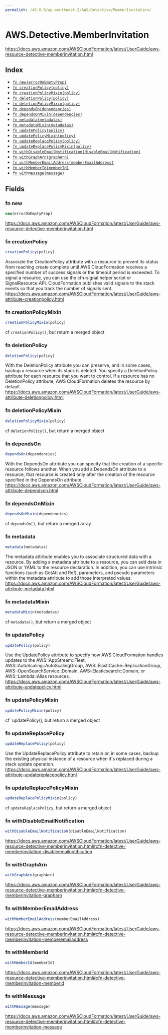 ```yaml
---
permalink: /48.0.0/ap-southeast-2/AWS/Detective/MemberInvitation/
---
```


# AWS.Detective.MemberInvitation

https://docs.aws.amazon.com/AWSCloudFormation/latest/UserGuide/aws-resource-detective-memberinvitation.html

## Index

* [`fn new(errorOnEmptyProp)`](#fn-new)
* [`fn creationPolicy(policy)`](#fn-creationpolicy)
* [`fn creationPolicyMixin(policy)`](#fn-creationpolicymixin)
* [`fn deletionPolicy(policy)`](#fn-deletionpolicy)
* [`fn deletionPolicyMixin(policy)`](#fn-deletionpolicymixin)
* [`fn dependsOn(dependencies)`](#fn-dependson)
* [`fn dependsOnMixin(dependencies)`](#fn-dependsonmixin)
* [`fn metadata(metadatas)`](#fn-metadata)
* [`fn metadataMixin(metadatas)`](#fn-metadatamixin)
* [`fn updatePolicy(policy)`](#fn-updatepolicy)
* [`fn updatePolicyMixin(policy)`](#fn-updatepolicymixin)
* [`fn updateReplacePolicy(policy)`](#fn-updatereplacepolicy)
* [`fn updateReplacePolicyMixin(policy)`](#fn-updatereplacepolicymixin)
* [`fn withDisableEmailNotification(disableEmailNotification)`](#fn-withdisableemailnotification)
* [`fn withGraphArn(graphArn)`](#fn-withgrapharn)
* [`fn withMemberEmailAddress(memberEmailAddress)`](#fn-withmemberemailaddress)
* [`fn withMemberId(memberId)`](#fn-withmemberid)
* [`fn withMessage(message)`](#fn-withmessage)

## Fields

### fn new

```ts
new(errorOnEmptyProp)
```

https://docs.aws.amazon.com/AWSCloudFormation/latest/UserGuide/aws-resource-detective-memberinvitation.html

### fn creationPolicy

```ts
creationPolicy(policy)
```

Associate the CreationPolicy attribute with a resource to prevent its status from reaching create complete until AWS CloudFormation receives a specified number of success signals or the timeout period is exceeded. To signal a resource, you can use the cfn-signal helper script or SignalResource API. CloudFormation publishes valid signals to the stack events so that you track the number of signals sent. 
https://docs.aws.amazon.com/AWSCloudFormation/latest/UserGuide/aws-attribute-creationpolicy.html

### fn creationPolicyMixin

```ts
creationPolicyMixin(policy)
```

cf `creationPolicy()`, but return a merged object

### fn deletionPolicy

```ts
deletionPolicy(policy)
```

With the DeletionPolicy attribute you can preserve, and in some cases, backup a resource when its stack is deleted. You specify a DeletionPolicy attribute for each resource that you want to control. If a resource has no DeletionPolicy attribute, AWS CloudFormation deletes the resource by default. 
https://docs.aws.amazon.com/AWSCloudFormation/latest/UserGuide/aws-attribute-deletionpolicy.html

### fn deletionPolicyMixin

```ts
deletionPolicyMixin(policy)
```

cf `deletionPolicy()`, but return a merged object

### fn dependsOn

```ts
dependsOn(dependencies)
```

With the DependsOn attribute you can specify that the creation of a specific resource follows another. When you add a DependsOn attribute to a resource, that resource is created only after the creation of the resource specified in the DependsOn attribute. 
https://docs.aws.amazon.com/AWSCloudFormation/latest/UserGuide/aws-attribute-dependson.html

### fn dependsOnMixin

```ts
dependsOnMixin(dependencies)
```

cf `dependsOn()`, but return a merged array

### fn metadata

```ts
metadata(metadatas)
```

The metadata attribute enables you to associate structured data with a resource. By adding a metadata attribute to a resource, you can add data in JSON or YAML to the resource declaration. In addition, you can use intrinsic functions (such as GetAtt and Ref), parameters, and pseudo parameters within the metadata attribute to add those interpreted values. 
https://docs.aws.amazon.com/AWSCloudFormation/latest/UserGuide/aws-attribute-metadata.html

### fn metadataMixin

```ts
metadataMixin(metadatas)
```

cf `metadata()`, but return a merged object

### fn updatePolicy

```ts
updatePolicy(policy)
```

Use the UpdatePolicy attribute to specify how AWS CloudFormation handles updates to the AWS::AppStream::Fleet, AWS::AutoScaling::AutoScalingGroup, AWS::ElastiCache::ReplicationGroup, AWS::OpenSearchService::Domain, AWS::Elasticsearch::Domain, or AWS::Lambda::Alias resources. 
https://docs.aws.amazon.com/AWSCloudFormation/latest/UserGuide/aws-attribute-updatepolicy.html

### fn updatePolicyMixin

```ts
updatePolicyMixin(policy)
```

cf `updatePolicy(), but return a merged object

### fn updateReplacePolicy

```ts
updateReplacePolicy(policy)
```

Use the UpdateReplacePolicy attribute to retain or, in some cases, backup the existing physical instance of a resource when it's replaced during a stack update operation. 
https://docs.aws.amazon.com/AWSCloudFormation/latest/UserGuide/aws-attribute-updatereplacepolicy.html

### fn updateReplacePolicyMixin

```ts
updateReplacePolicyMixin(policy)
```

cf `updateReplacePolicy`, but return a merged object

### fn withDisableEmailNotification

```ts
withDisableEmailNotification(disableEmailNotification)
```

https://docs.aws.amazon.com/AWSCloudFormation/latest/UserGuide/aws-resource-detective-memberinvitation.html#cfn-detective-memberinvitation-disableemailnotification

### fn withGraphArn

```ts
withGraphArn(graphArn)
```

https://docs.aws.amazon.com/AWSCloudFormation/latest/UserGuide/aws-resource-detective-memberinvitation.html#cfn-detective-memberinvitation-grapharn

### fn withMemberEmailAddress

```ts
withMemberEmailAddress(memberEmailAddress)
```

https://docs.aws.amazon.com/AWSCloudFormation/latest/UserGuide/aws-resource-detective-memberinvitation.html#cfn-detective-memberinvitation-memberemailaddress

### fn withMemberId

```ts
withMemberId(memberId)
```

https://docs.aws.amazon.com/AWSCloudFormation/latest/UserGuide/aws-resource-detective-memberinvitation.html#cfn-detective-memberinvitation-memberid

### fn withMessage

```ts
withMessage(message)
```

https://docs.aws.amazon.com/AWSCloudFormation/latest/UserGuide/aws-resource-detective-memberinvitation.html#cfn-detective-memberinvitation-message